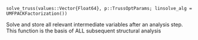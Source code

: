 ```
solve_truss(values::Vector{Float64}, p::TrussOptParams; linsolve_alg = UMFPACKFactorization())
```

Solve and store all relevant intermediate variables after an analysis step. This function is the basis of ALL subsequent structural analysis
